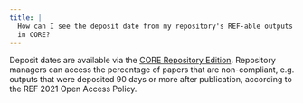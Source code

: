 ```yaml
---
title: |
  How can I see the deposit date from my repository's REF-able outputs
  in CORE?
---
```

Deposit dates are available via the
[CORE Repositorу Edition](~services/repository-edition). Repository
managers can access the percentage of papers that are non-compliant,
e.g. outputs that were deposited 90 days or more after publication,
according to the REF 2021 Open Access Policy.
